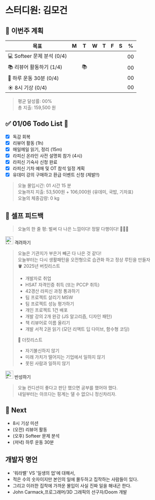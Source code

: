 # 스터디원: 김모건

## 🚀 이번주 계획

| 목표                       | M   | T   | W   | T   | F   | S   | %   |
| -------------------------- | --- | --- | --- | --- | --- | --- | --- |
| 💻 Softeer 문제 분석 (0/4) |     |     |     |     |     |     | 00  |
| 📚 리뷰어 활동하기 (1/4)   |     | 📚  |     |     |     |     | 00  |
| 💪 하루 운동 30분 (0/4)    |     |     |     |     |     |     | 00  |
| ☀️ 8시 기상 (0/4)          |     |     |     |     |     |     | 00  |

> 평균 달성률: 00% <br>
> 총 지출: 159,500 원 <br>

## ✅ 01/06 Todo List 🌅

- [x] 독감 회복
- [x] 리뷰어 활동 (1h)
- [x] 매일메일 읽기, 정리 (15m)
- [x] 라피신 온라인 사전 설명회 참가 (4시)
- [x] 라피신 기숙사 신청 완료
- [x] 라피신 기차 예매 및 OT 참석 일정 계획
- [x] 유데미 강의 구매하고 환급 이벤트 신청 (제발!!)

> 오늘 몰입시간: 01 시간 15 분<br>
> 오늘까지 지출: 53,500원 + 106,000원 (유데미, 국밥, 기차표) <br>
> 오늘의 체중감량: 0 kg

## 🎉 셀프 피드백

> 오늘의 한 줄 평: 벌써 다 나은 느낌이다! 정말 다행이다! 🎊🎉🎉

<img src="https://raw.githubusercontent.com/Tarikul-Islam-Anik/Animated-Fluent-Emojis/master/Emojis/Smilies/Hugging%20Face.png" alt="Hugging Face" width="25" height="25"> 격려하기</img>

> 오늘은 기관지가 부은거 빼곤 다 나은 것 같다! <br>
> 오늘부터는 다시 생활패턴을 오전형으로 습관화 하고 정상 루틴을 만들자 <br>
> 🪣 2025년 버킷리스트
>
> - 개발자로 취업
> - HSAT 자격인증 취득 (또는 PCCP 취득)
> - 42경산 라피신 과정 통과하기
> - 팀 프로젝트 살리기 MSW
> - 팀 프로젝트 성능 평가하기
> - 개인 프로젝트 1건 배포
> - 개발 강의 2개 완강 (JS 알고리즘, 디자인 패턴)
> - 책 리뷰어로 이름 올리기
> - 개발 서적 2권 읽기 (모던 리액트 딥 다이브, 함수형 코딩) <br>
>
> 🦆 더킷리스트 <br>
>
> - 자기불신하지 않기
> - 미래 가치가 떨어지는 기업에서 일하지 않기
> - 못된 사람과 일하지 않기

<img src="https://raw.githubusercontent.com/Tarikul-Islam-Anik/Animated-Fluent-Emojis/master/Emojis/Smilies/Face%20with%20Monocle.png" alt="Face with Monocle" width="25" height="25"> 반성하기</img>

> 오늘 컨디션이 좋다고 판단 했으면 공부를 했어야 했다. <br>
> 내일부터는 아프다는 핑계는 댈 수 없으니 정신차리자. <br>

## 🌱 Next

- 8시 기상 미션
- (오전) 리뷰어 활동
- (오후) Softeer 문제 분석
- (저녁) 하루 운동 30분

## 개발자 명언

- '워라밸' VS '일생의 업'에 대해서,
- 적은 수의 숫자이지만 본인의 일에 몰두하고 집작하는 사람들이 있다.
- 그리고 이러한 집착에 가까운 몰입이 사실 진짜 일을 해내곤 한다.
- John Carmack,프로그래머/3D 그래픽의 선구자/Doom 개발
